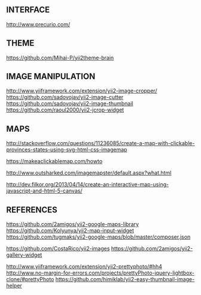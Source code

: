 INTERFACE
--------------------
http://www.precurio.com/


THEME
--------------------
https://github.com/Mihai-P/yii2theme-brain


IMAGE MANIPULATION
--------------------
http://www.yiiframework.com/extension/yii2-image-cropper/
https://github.com/sadovojav/yii2-image-cutter
https://github.com/sadovojav/yii2-image-thumbnail
https://github.com/raoul2000/yii2-jcrop-widget

MAPS
---

http://stackoverflow.com/questions/11236085/create-a-map-with-clickable-provinces-states-using-svg-html-css-imagemap

https://makeaclickablemap.com/howto

http://www.outsharked.com/imagemapster/default.aspx?what.html

http://dev.filkor.org/2013/04/14/create-an-interactive-map-using-javascript-and-html-5-canvas/


REFERENCES
--------------------
https://github.com/2amigos/yii2-google-maps-library
https://github.com/Kolyunya/yii2-map-input-widget
https://github.com/tugmaks/yii2-google-maps/blob/master/composer.json



https://github.com/CostaRico/yii2-images
https://github.com/2amigos/yii2-gallery-widget

http://www.yiiframework.com/extension/yii2-prettyphoto/#hh4
http://www.no-margin-for-errors.com/projects/prettyPhoto-jquery-lightbox-clone/#prettyPhoto
https://github.com/himiklab/yii2-easy-thumbnail-image-helper